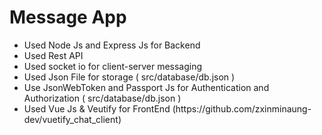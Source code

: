 # Message App 
<ul>
 <li>Used Node Js and Express Js for Backend</li>
 <li>Used Rest API</li>
 <li>Used socket io for client-server messaging</li>
 <li>Used Json File for storage ( src/database/db.json )</li>
 <li>Use JsonWebToken and Passport Js for Authentication and Authorization ( src/database/db.json )</li>
 <li>Used Vue Js & Veutify for FrontEnd (https://github.com/zxinminaung-dev/vuetify_chat_client)</li>
</ul>



 
